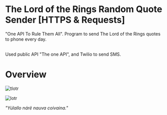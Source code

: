 # The Lord of the Rings Random Quote Sender [HTTPS & Requests]

"One API To Rule Them All". Program to send The Lord of the Rings quotes to phone every day. 

<br />
Used public API "The one API", and Twilio to send SMS.

# Overview
![tlotr](https://user-images.githubusercontent.com/53910160/220867435-dd332e4b-7e66-4c44-9056-f19041040be6.gif)

![lotr](https://user-images.githubusercontent.com/53910160/220866664-a92bdcc4-709e-4128-b20e-8f6647d888ed.gif)


<i>"Yúlallo nárë nauva coivaina."</i>
